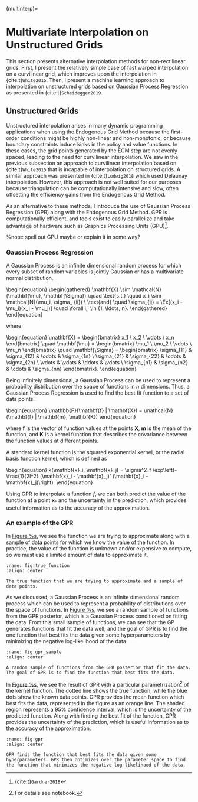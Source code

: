 

(multinterp)=
# Multivariate Interpolation on Unstructured Grids

This section presents alternative interpolation methods for non-rectilinear grids. First, I present the relatively simple case of fast warped interpolation on a curvilinear grid, which improves upon the interpolation in {cite:t}`White2015`. Then, I present a machine learning approach to interpolation on unstructured grids based on Gaussian Process Regression as presented in {cite:t}`Scheidegger2019`.

## Unstructured Grids

Unstructured interpolation arises in many dynamic programming applications when using the Endogenous Grid Method because the first-order conditions might be highly non-linear and non-monotonic, or because boundary constraints induce kinks in the policy and value functions. In these cases, the grid points generated by the EGM step are not evenly spaced, leading to the need for curvilinear interpolation. We saw in the previous subsection an approach to curvilinear interpolation based on {cite:t}`White2015` that is incapable of interpolation on structured grids. A similar approach was presented in {cite:t}`Ludwig2018` which used Delaunay interpolation. However, this approach is not well suited for our purposes because triangulation can be computationally intensive and slow, often offsetting the efficiency gains from the Endogenous Grid Method.

As an alternative to these methods, I introduce the use of Gaussian Process Regression (GPR) along with the Endogenous Grid Method. GPR is computationally efficient, and tools exist to easily parallelize and take advantage of hardware such as Graphics Processing Units (GPU)[^f5].

[^f5]: {cite:t}`Gardner2018`

%note: spell out GPU maybe or explain it in some way?

### Gaussian Process Regression

A Gaussian Process is an infinite dimensional random process for which every subset of random variables is jointly Gaussian or has a multivariate normal distribution.

\begin{equation}
    \begin{gathered}
        \mathbf{X} \sim \mathcal{N}(\mathbf{\mu}, \mathbf{\Sigma}) \quad \text{s.t.} \quad x_i \sim \mathcal{N}(\mu_i, \sigma_
        {ii}) \\
        \text{and} \quad \sigma_{ij} = \Ex[(x_i - \mu_i)(x_j - \mu_j)] \quad \forall i,j \in \{1, \ldots, n\}.
    \end{gathered}
\end{equation}

where

\begin{equation}
    \mathbf{X} = \begin{bmatrix}
        x_1    \\
        x_2    \\
        \vdots \\
        x_n
    \end{bmatrix}
    \quad
    \mathbf{\mu} = \begin{bmatrix}
        \mu_1  \\
        \mu_2  \\
        \vdots \\
        \mu_n
    \end{bmatrix}
    \quad
    \mathbf{\Sigma} = \begin{bmatrix}
        \sigma_{11} & \sigma_{12} & \cdots & \sigma_{1n} \\
        \sigma_{21} & \sigma_{22} & \cdots & \sigma_{2n} \\
        \vdots      & \vdots      & \ddots & \vdots      \\
        \sigma_{n1} & \sigma_{n2} & \cdots & \sigma_{nn}
    \end{bmatrix}.
\end{equation}

Being infinitely dimensional, a Gaussian Process can be used to represent a probability distribution over the space of functions in $n$ dimensions. Thus, a Gaussian Process Regression is used to find the best fit function to a set of data points.

\begin{equation}
    \mathbb{P}(\mathbf{f} | \mathbf{X}) = \mathcal{N}(\mathbf{f} | \mathbf{m}, \mathbf{K})
\end{equation}

where $\mathbf{f}$ is the vector of function values at the points $\mathbf{X}$, $\mathbf{m}$ is the mean of the function, and $\mathbf{K}$ is a kernel function that describes the covariance between the function values at different points.

A standard kernel function is the squared exponential kernel, or the radial basis function kernel, which is defined as

\begin{equation}
    k(\mathbf{x}_i, \mathbf{x}_j) = \sigma^2_f \exp\left(-\frac{1}{2l^2} (\mathbf{x}_i - \mathbf{x}_j)' (\mathbf{x}_i -
    \mathbf{x}_j)\right).
\end{equation}

Using GPR to interpolate a function $f$, we can both predict the value of the function at a point $\mathbf{x}_*$ and the uncertainty in the prediction, which provides useful information as to the accuracy of the approximation.

### An example of the GPR

In [Figure %s](#fig:true_function), we see the function we are trying to approximate along with a sample of data points for which we know the value of the function. In practice, the value of the function is unknown and/or expensive to compute, so we must use a limited amount of data to approximate it.

```{figure} ../figures/GPR_True_Function.*
:name: fig:true_function
:align: center

The true function that we are trying to approximate and a sample of data points.
```

As we discussed, a Gaussian Process is an infinite dimensional random process which can be used to represent a probability of distributions over the space of functions. In [Figure %s](#fig:gpr_sample), we see a random sample of functions from the GPR posterior, which is a Gaussian Process conditioned on fitting the data. From this small sample of functions, we can see that the GP generates functions that fit the data well, and the goal of GPR is to find the one function that best fits the data given some hyperparameters by minimizing the negative log-likelihood of the data.

```{figure} ../figures/GPR_Posterior_Sample.*
:name: fig:gpr_sample
:align: center

A random sample of functions from the GPR posterior that fit the data. The goal of GPR is to find the function that best fits the data.
```

In [Figure %s](#fig:gpr), we see the result of GPR with a particular parametrization[^f6] of the kernel function. The dotted line shows the true function, while the blue dots show the known data points. GPR provides the mean function which best fits the data, represented in the figure as an orange line. The shaded region represents a 95\% confidence interval, which is the uncertainty of the predicted function. Along with finding the best fit of the function, GPR provides the uncertainty of the prediction, which is useful information as to the accuracy of the approximation.

[^f6]: For details see notebook.

```{figure} ../figures/GaussianProcessRegression.*
:name: fig:gpr
:align: center

GPR finds the function that best fits the data given some hyperparameters. GPR then optimizes over the parameter space to find the function that minimizes the negative log-likelihood of the data.
```
